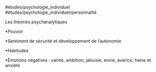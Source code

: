 #études/psychologie_individuel 
#études/psychologie_individuel/personnalité

Les théories psychanalytiques      

•Pouvoir

•Sentiment de sécurité et développement de l’autonomie

•Habitudes

•Émotions négatives : vanité, ambition, jalousie, envie, avarice, haine et anxiété